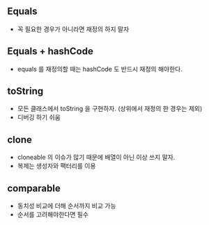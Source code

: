 ## Equals
- 꼭 필요한 경우가 아니라면 재정의 하지 말자

## Equals + hashCode
- equals 를 재정의할 때는 hashCode 도 반드시 재정의 해야한다.

## toString
- 모든 클래스에서 toString 을 구현하자. (상위에서 재정의 한 경우는 제외)
- 디버깅 하기 쉬움

## clone
- cloneable 의 이슈가 많기 때문에 배열이 아닌 이상 쓰지 말자.
- 복제는 생성자와 팩터리를 이용

## comparable
- 동치성 비교에 더해 순서까지 비교 가능
- 순서를 고려해야한다면 필수
